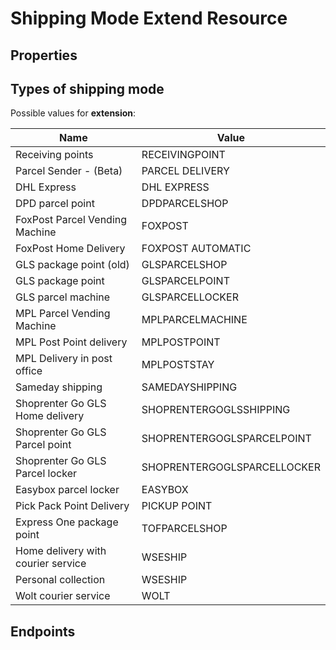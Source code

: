 # Shipping Mode Extend Resource

## Properties

<ResourceProperties :resource="'shipping_mode_extend'" :lang="'en'"/>

<ResourceScopes :resource="'shipping_mode_extend'"/>

## Types of shipping mode

Possible values for **extension**:

| Name                               | Value              |
|------------------------------------|--------------------|
| Receiving points                   | RECEIVINGPOINT     |
| Parcel Sender - (Beta)             | PARCEL DELIVERY    |
| DHL Express                        | DHL EXPRESS        |
| DPD parcel point                   | DPDPARCELSHOP      |
| FoxPost Parcel Vending Machine     | FOXPOST            |
| FoxPost Home Delivery              | FOXPOST AUTOMATIC  |
| GLS package point (old)            | GLSPARCELSHOP      |
| GLS package point                  | GLSPARCELPOINT     |
| GLS parcel machine                 | GLSPARCELLOCKER    |
| MPL Parcel Vending Machine         | MPLPARCELMACHINE   |
| MPL Post Point delivery           | MPLPOSTPOINT       |
| MPL Delivery in post office        | MPLPOSTSTAY        |
| Sameday shipping                   | SAMEDAYSHIPPING    |
| Shoprenter Go GLS Home delivery | SHOPRENTERGOGLSSHIPPING |
| Shoprenter Go GLS Parcel point | SHOPRENTERGOGLSPARCELPOINT |
| Shoprenter Go GLS Parcel locker | SHOPRENTERGOGLSPARCELLOCKER |
| Easybox parcel locker              | EASYBOX            |
| Pick Pack Point Delivery           | PICKUP POINT       |
| Express One package point          | TOFPARCELSHOP      |
| Home delivery with courier service | WSESHIP            |
| Personal collection                | WSESHIP            |
| Wolt courier service               | WOLT               |


## Endpoints

[//]: <> (GET ENDPOINT)
<ResourceEndpoint :resource="'shipping_mode_extend'" :endpoint="'get'" :lang="'en'">

<template v-slot:responseJSON>

<<< @/docs/fixtures/api/shipping_mode_extend/response/json/get_id.json

</template>

<template v-slot:responseXML>

<<< @/docs/fixtures/api/shipping_mode_extend/response/xml/get_id.xml

</template>

</ResourceEndpoint>

[//]: <> (GETCOLLECTION ENDPOINT)
<ResourceEndpoint :resource="'shipping_mode_extend'" :endpoint="'getCollection'" :lang="'en'">

<template v-slot:responseJSON>

<<< @/docs/fixtures/api/shipping_mode_extend/response/json/get_page.json

</template>

<template v-slot:responseXML>

<<< @/docs/fixtures/api/shipping_mode_extend/response/xml/get_page.xml

</template>

</ResourceEndpoint>

[//]: <> (POST ENDPOINT)
<ResourceEndpoint :resource="'shipping_mode_extend'" :endpoint="'post'" :lang="'en'">

<template v-slot:request>

<<< @/docs/fixtures/api/shipping_mode_extend/request/post.json

</template>

<template v-slot:responseJSON>

<<< @/docs/fixtures/api/shipping_mode_extend/response/json/get_id.json

</template>

<template v-slot:responseXML>

<<< @/docs/fixtures/api/shipping_mode_extend/response/xml/get_id.xml

</template>

</ResourceEndpoint>

[//]: <> (PUT ENDPOINT)
<ResourceEndpoint :resource="'shipping_mode_extend'" :endpoint="'put'" :lang="'en'">

<template v-slot:request>

<<< @/docs/fixtures/api/shipping_mode_extend/request/put.json

</template>

<template v-slot:responseJSON>

<<< @/docs/fixtures/api/shipping_mode_extend/response/json/get_id.json

</template>

<template v-slot:responseXML>

<<< @/docs/fixtures/api/shipping_mode_extend/response/xml/get_id.xml

</template>

</ResourceEndpoint>

[//]: <> (DELETE ENDPOINT)
<ResourceEndpoint :resource="'shipping_mode_extend'" :endpoint="'delete'" :lang="'en'"/>

